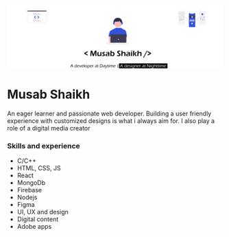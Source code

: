 <p align="center">
  <img src="banner1.png"/>
</p>

# Musab Shaikh

An eager learner and passionate web developer. Building a user friendly experience with customized designs is what i always aim for. I also play a role of a digital media creator  

### Skills and experience

* C/C++
* HTML, CSS, JS
* React
* MongoDb
* Firebase
* Nodejs
* Figma 
* UI, UX and design
* Digital content
* Adobe apps


<!--
**MusabShk/MusabShk** is a ✨ _special_ ✨ repository because its `README.md` (this file) appears on your GitHub profile.

Here are some ideas to get you started:

- 🔭 I’m currently working on ...
- 🌱 I’m currently learning ...
- 👯 I’m looking to collaborate on ...
- 🤔 I’m looking for help with ...
- 💬 Ask me about ...
- 📫 How to reach me: ...
- 😄 Pronouns: ...
- ⚡ Fun fact: ...
-->
